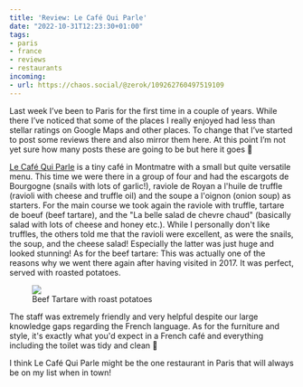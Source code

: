 ```yaml
---
title: 'Review: Le Café Qui Parle'
date: "2022-10-31T12:23:30+01:00"
tags:
- paris
- france
- reviews
- restaurants
incoming:
- url: https://chaos.social/@zerok/109262760497519109  
---
```


Last week I’ve been to Paris for the first time in a couple of years. While there I’ve noticed that some of the places I really enjoyed had less than stellar ratings on Google Maps and other places. To change that I’ve started to post some reviews there and also mirror them here. At this point I’m not yet sure how many posts these are going to be but here it goes 🙂

[Le Café Qui Parle](https://cafequiparle.fr) is a tiny café in Montmatre with a small but quite versatile menu. This time we were there in a group of four and had the escargots de Bourgogne (snails with lots of garlic!), raviole de Royan a l'huile de truffle (ravioli with cheese and truffle oil) and the soupe a l'oignon (onion soup) as starters. For the main course we took again the raviole with truffle, tartare de boeuf (beef tartare), and the "La belle salad de chevre chaud" (basically salad with lots of cheese and honey etc.). While I personally don't like truffles, the others told me that the ravioli were excellent, as were the snails, the soup, and the cheese salad! Especially the latter was just huge and looked stunning! As for the beef tartare: This was actually one of the reasons why we went there again after having visited in 2017. It was perfect, served with roasted potatoes.

<figure><img src="/media/2022/6EE24B4A-B994-4D1A-A234-4384A7C28319.jpeg"><figcaption>Beef Tartare with roast potatoes</figcaption></figure>

The staff was extremely friendly and very helpful despite our large knowledge gaps regarding the French language. As for the furniture and style, it's exactly what you'd expect in a French café and everything including the toilet was tidy and clean 🙂

I think Le Café Qui Parle might be the one restaurant in Paris that will always be on my list when in town!

